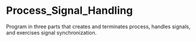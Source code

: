 # Process_Signal_Handling
Program in three parts that creates and terminates process, handles signals, and exercises signal synchronization.
